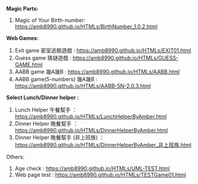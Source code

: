 **Magic Parts:**
  1. Magic of Your Birth-number: https://amb8990.github.io/HTMLs/BirthNumber_1.0.2.html

**Web Games:**
  1. Exit game 密室逃脫遊戲 : https://amb8990.github.io/HTMLs/EXIT01.html
  2. Guess game 猜謎遊戲 : https://amb8990.github.io/HTMLs/GUESS-GAME.html
  3. AABB game 幾A幾B : https://amb8990.github.io/HTMLs/AABB.html
  4. AABB game(5-numbers) 幾A幾B : https://amb8990.github.io/HTMLs/AABB-5N-2.0.3.html
    
**Select Lunch/Dinner helper :**
  1. Lunch Helper 午餐幫手 ：https://amb8990.github.io/HTMLs/LunchHelperByAmber.html
  2. Dinner Helper 晚餐幫手 ：https://amb8990.github.io/HTMLs/DinnerHelperByAmber.html
  3. Dinner Helper 晚餐幫手 (非上班族) ：https://amb8990.github.io/HTMLs/DinnerHelperByAmber_非上班族.html
     
Others:
  1. Age check : https://amb8990.github.io/HTMLs/UML-TEST.html
  2. Web page test : https://amb8990.github.io/HTMLs/TESTGame01.html
